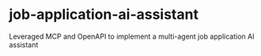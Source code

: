 # job-application-ai-assistant
Leveraged MCP and OpenAPI to implement a multi-agent job application AI assistant 
